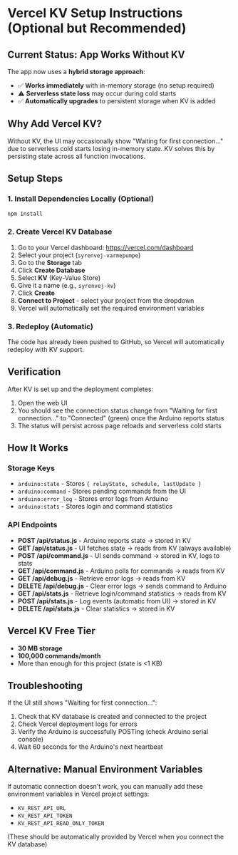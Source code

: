# Vercel KV Setup Instructions (Optional but Recommended)

## Current Status: App Works Without KV

The app now uses a **hybrid storage approach**:
- ✅ **Works immediately** with in-memory storage (no setup required)
- ⚠️ **Serverless state loss** may occur during cold starts
- ✅ **Automatically upgrades** to persistent storage when KV is added

## Why Add Vercel KV?

Without KV, the UI may occasionally show "Waiting for first connection..." due to serverless cold starts losing in-memory state. KV solves this by persisting state across all function invocations.

## Setup Steps

### 1. Install Dependencies Locally (Optional)

```bash
npm install
```

### 2. Create Vercel KV Database

1. Go to your Vercel dashboard: https://vercel.com/dashboard
2. Select your project (`syrenvej-varmepumpe`)
3. Go to the **Storage** tab
4. Click **Create Database**
5. Select **KV** (Key-Value Store)
6. Give it a name (e.g., `syrenvej-kv`)
7. Click **Create**
8. **Connect to Project** - select your project from the dropdown
9. Vercel will automatically set the required environment variables

### 3. Redeploy (Automatic)

The code has already been pushed to GitHub, so Vercel will automatically redeploy with KV support.

## Verification

After KV is set up and the deployment completes:

1. Open the web UI
2. You should see the connection status change from "Waiting for first connection..." to "Connected" (green) once the Arduino reports status
3. The status will persist across page reloads and serverless cold starts

## How It Works

### Storage Keys

- `arduino:state` - Stores `{ relayState, schedule, lastUpdate }`
- `arduino:command` - Stores pending commands from the UI
- `arduino:error_log` - Stores error logs from Arduino
- `arduino:stats` - Stores login and command statistics

### API Endpoints

- **POST /api/status.js** - Arduino reports state → stored in KV
- **GET /api/status.js** - UI fetches state → reads from KV (always available)
- **POST /api/command.js** - UI sends command → stored in KV, logs to stats
- **GET /api/command.js** - Arduino polls for commands → reads from KV
- **GET /api/debug.js** - Retrieve error logs → reads from KV
- **DELETE /api/debug.js** - Clear error logs → sends command to Arduino
- **GET /api/stats.js** - Retrieve login/command statistics → reads from KV
- **POST /api/stats.js** - Log events (automatic from UI) → stored in KV
- **DELETE /api/stats.js** - Clear statistics → stored in KV

## Vercel KV Free Tier

- **30 MB storage**
- **100,000 commands/month**
- More than enough for this project (state is <1 KB)

## Troubleshooting

If the UI still shows "Waiting for first connection...":

1. Check that KV database is created and connected to the project
2. Check Vercel deployment logs for errors
3. Verify the Arduino is successfully POSTing (check Arduino serial console)
4. Wait 60 seconds for the Arduino's next heartbeat

## Alternative: Manual Environment Variables

If automatic connection doesn't work, you can manually add these environment variables in Vercel project settings:

- `KV_REST_API_URL`
- `KV_REST_API_TOKEN`
- `KV_REST_API_READ_ONLY_TOKEN`

(These should be automatically provided by Vercel when you connect the KV database)

